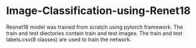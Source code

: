 # Image-Classification-using-Renet18
Resnet18 model was trained from scratch using pytorch framework.
The train and test diectories contain train and test images.
The train and test labels.csv(8 classes) are used to train the network.

